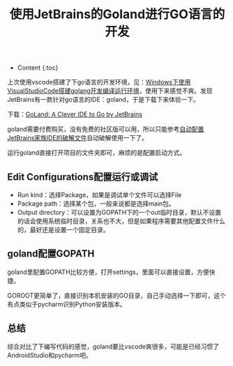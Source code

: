 ﻿---
layout:		post
category:	"golang"
title:		"使用JetBrains的Goland进行GO语言的开发"
tags:		[golang,goland]
---
- Content
{:toc}



上次使用vscode搭建了下go语言的开发环境，见：[Windows下使用VisualStudioCode搭建golang开发编译运行环境](https://www.zhupite.com/golang/vscode-go.html)，使用下来感觉不爽。发现JetBrains有一款针对go语言的IDE：goland，于是下载下来体验一下。

下载：[GoLand: A Clever IDE to Go by JetBrains](https://www.jetbrains.com/go/)

goland需要付费购买，没有免费的社区版可以用，所以只能参考[自动配置JetBrains家族IDE的破解文件](https://www.zhupite.com/program/jetbrains-ide-auto-cracker.html)自动破解使用一下了。

运行goland直接打开项目的文件夹即可，麻烦的是配置启动方式。

## Edit Configurations配置运行或调试
- Run kind：选择Package，如果是调试单个文件可以选择File
- Package path：选择某个包，一般来说都是选择main包。
- Output directory：可以设置为GOPATH下的一个out临时目录，默认不设置的话会使用系统临时目录，关系也不大，但是如果程序需要其他配置文件什么的，最好还是设置一个固定目录。

## goland配置GOPATH
goland里配置GOPATH比较方便，打开settings，里面可以直接设置，方便快捷。

GOROOT更简单了，直接识别本机安装的GO目录，自己手动选择一下即可，这个有点类似于pycharm识别Python安装版本。

## 总结
综合对比了下编写代码的感觉，goland要比vscode爽很多，可能是已经习惯了AndroidStudio和pycharm吧。